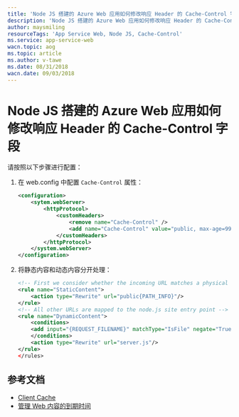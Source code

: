 ```yaml
---
title: 'Node JS 搭建的 Azure Web 应用如何修改响应 Header 的 Cache-Control 字段'
description: 'Node JS 搭建的 Azure Web 应用如何修改响应 Header 的 Cache-Control 字段'
author: maysmiling
resourceTags: 'App Service Web, Node JS, Cache-Control'
ms.service: app-service-web
wacn.topic: aog
ms.topic: article
ms.author: v-tawe
ms.date: 08/31/2018
wacn.date: 09/03/2018
---
```


# Node JS 搭建的 Azure Web 应用如何修改响应 Header 的 Cache-Control 字段

请按照以下步骤进行配置：

1. 在 web.config 中配置 `Cache-Control` 属性：

    ```xml
    <configuration>
        <sytem.webServer>
            <httpProtocol>
                <customHeaders>
                    <remove name="Cache-Control" />
                    <add name="Cache-Control" value="public, max-age=99" />
                </customHeaders>
            </httpProtocol>
        </system.webServer>
    </configuration>
    ```

2. 将静态内容和动态内容分开处理：

    ```xml
    <!-- First we consider whether the incoming URL matches a physical file in the /public folder -->
    <rule name="StaticContent">
        <action type="Rewrite" url="public{PATH_INFO}"/>
    </rule>
    <!-- All other URLs are mapped to the node.js site entry point -->
    <rule name="DynamicContent">
        <conditions>
        <add input="{REQUEST_FILENAME}" matchType="IsFile" negate="True"/>
        </conditions>
        <action type="Rewrite" url="server.js"/>
    </rule>
    </rules>
    ```

## 参考文档

- [Client Cache <clientCache>](https://docs.microsoft.com/zh-cn/iis/configuration/system.webServer/staticContent/clientCache)
- [管理 Web 内容的到期时间](https://docs.microsoft.com/zh-cn/azure/cdn/cdn-manage-expiration-of-cloud-service-content)